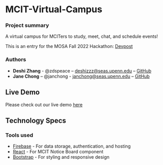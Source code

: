 # MCIT-Virtual-Campus


### Project summary

A virtual campus for MCITers to study, meet, chat, and schedule events!  

This is an entry for the MOSA Fall 2022 Hackathon: [Devpost](https://...)

### Authors
* **Deshi Zhang**  - @zdspeace – deshizzz@seas.upenn.edu – [GitHub](https://github.com/Janecching)
* **Jane Chong** – @janchong - janchong@seas.upenn.edu – [GitHub](https://github.com/giveitem)

## Live Demo

Please check out our live demo [here](https://school-18507.web.app/social.html)

## Technology Specs 

### Tools used


* [Firebase](https://firebase.google.com/) - For data storage, authentication, and hosting 
* [React](https://reactjs.org/) - For MCIT Notice Board component 
* [Bootstrap](https://getbootstrap.com/) - For styling and responsive design


